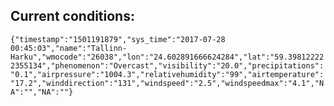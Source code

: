 ## Current conditions: 
 ``` {"timestamp":"1501191879","sys_time":"2017-07-28 00:45:03","name":"Tallinn-Harku","wmocode":"26038","lon":"24.602891666624284","lat":"59.398122222355134","phenomenon":"Overcast","visibility":"20.0","precipitations":"0.1","airpressure":"1004.3","relativehumidity":"99","airtemperature":"17.2","winddirection":"131","windspeed":"2.5","windspeedmax":"4.1","NA":"","NA":""} ```
